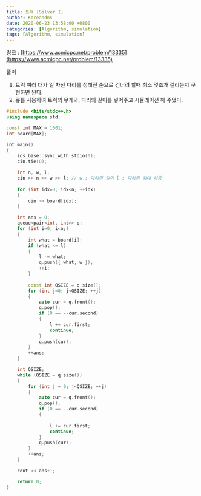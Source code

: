 ```yaml
---
title: 트럭 [Silver I]
author: Koreandns
date: 2020-06-23 13:58:00 +0800
categories: [Algorithm, simulation]
tags: [Algorithm, simulation]
---
```






링크 : [https://www.acmicpc.net/problem/13335](https://www.acmicpc.net/problem/13335)



풀이

1. 트럭 여러 대가 일 차선 다리를 정해진 순으로 건너려 할때 최소 몇초가 걸리는지 구현하면 된다.
2. 큐를 사용하여 트럭의 무게와, 다리의 길이를 넣어주고 시뮬레이션 해 주었다.



```c++
#include <bits/stdc++.h>
using namespace std;

const int MAX = 1001;
int board[MAX];

int main()
{
	ios_base::sync_with_stdio(0);
	cin.tie(0);

	int n, w, l;
	cin >> n >> w >> l; // w : 다리의 길이 l : 다리의 최대 하중
	
	for (int idx=0; idx<n; ++idx)
	{
		cin >> board[idx];
	}

	int ans = 0;
	queue<pair<int, int>> q;
	for (int i=0; i<n;)
	{
		int what = board[i];
		if (what <= l)
		{
			l -= what;
			q.push({ what, w });
			++i;
		}
		
		const int QSIZE = q.size();
		for (int j=0; j<QSIZE; ++j)
		{
			auto cur = q.front();
			q.pop();
			if (0 == --cur.second)
			{
				l += cur.first;
				continue;
			}
			q.push(cur);
		}
		++ans;
	}

	int QSIZE;
	while (QSIZE = q.size())
	{
		for (int j = 0; j<QSIZE; ++j)
		{
			auto cur = q.front();
			q.pop();
			if (0 == --cur.second)
			{
				
				l += cur.first;
				continue;
			}
			q.push(cur);
		}
		++ans;
	}

	cout << ans+1;

	return 0;
}
```

